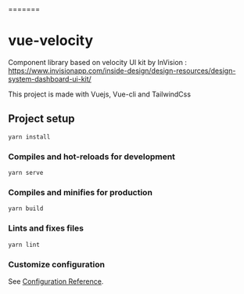 =======
# vue-velocity
Component library based on velocity UI kit by InVision : https://www.invisionapp.com/inside-design/design-resources/design-system-dashboard-ui-kit/

This project is made with Vuejs, Vue-cli and TailwindCss

## Project setup
```
yarn install
```

### Compiles and hot-reloads for development
```
yarn serve
```

### Compiles and minifies for production
```
yarn build
```

### Lints and fixes files
```
yarn lint
```

### Customize configuration
See [Configuration Reference](https://cli.vuejs.org/config/).

